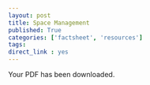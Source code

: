 ```yaml
---
layout: post
title: Space Management
published: True
categories: ['factsheet', 'resources']
tags: 
direct_link : yes
---
```

Your PDF has been downloaded.